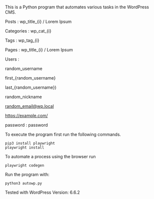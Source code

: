 This is a Python program that automates various tasks in the
WordPress CMS.

Posts : wp_title_{i} / Lorem Ipsum

Categories : wp_cat_{i}

Tags : wp_tag_{i}

Pages : wp_title_{i} / Lorem Ipsum

Users :

random_username

first_{random_username}

last_{random_username})

random_nickname

random_email@wp.local

https://example.com/

password : password

To execute the program first run the following commands.
```
pip3 install playwright
playwright install
```

To automate a process using the browser run
```
playwright codegen
```

Run the program with:
```
python3 autowp.py
```

Tested with WordPress Version: 6.6.2